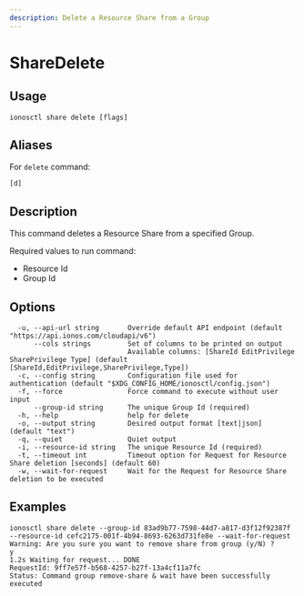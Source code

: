 ```yaml
---
description: Delete a Resource Share from a Group
---
```


# ShareDelete

## Usage

```text
ionosctl share delete [flags]
```

## Aliases

For `delete` command:
```text
[d]
```

## Description

This command deletes a Resource Share from a specified Group.

Required values to run command:

* Resource Id
* Group Id

## Options

```text
  -u, --api-url string       Override default API endpoint (default "https://api.ionos.com/cloudapi/v6")
      --cols strings         Set of columns to be printed on output 
                             Available columns: [ShareId EditPrivilege SharePrivilege Type] (default [ShareId,EditPrivilege,SharePrivilege,Type])
  -c, --config string        Configuration file used for authentication (default "$XDG_CONFIG_HOME/ionosctl/config.json")
  -f, --force                Force command to execute without user input
      --group-id string      The unique Group Id (required)
  -h, --help                 help for delete
  -o, --output string        Desired output format [text|json] (default "text")
  -q, --quiet                Quiet output
  -i, --resource-id string   The unique Resource Id (required)
  -t, --timeout int          Timeout option for Request for Resource Share deletion [seconds] (default 60)
  -w, --wait-for-request     Wait for the Request for Resource Share deletion to be executed
```

## Examples

```text
ionosctl share delete --group-id 83ad9b77-7598-44d7-a817-d3f12f92387f --resource-id cefc2175-001f-4b94-8693-6263d731fe8e --wait-for-request 
Warning: Are you sure you want to remove share from group (y/N) ? 
y
1.2s Waiting for request... DONE
RequestId: 9ff7e57f-b568-4257-b27f-13a4cf11a7fc
Status: Command group remove-share & wait have been successfully executed
```

